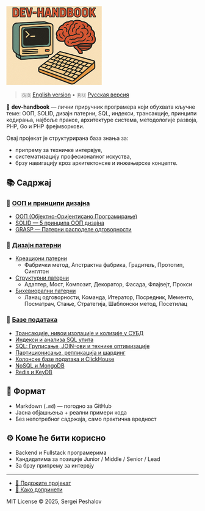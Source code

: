 
<img src="https://raw.githubusercontent.com/desfpc/dev-handbook/master/logo.png" alt="dev-handbook" width="250">

> 🇬🇧 [English version](README.md) • 🇷🇺 [Русская версия](README.ru.md)

🧠 **dev-handbook** — лични приручник програмера који обухвата кључне теме:
ООП, SOLID, дизајн патерни, SQL, индекси, трансакције, принципи кодирања, најбоље праксе,
архитектуре система, методологије развоја, PHP, Go и PHP фрејмворкови.

Овај пројекат је структурирана база знања за:
- припрему за техничке интервјуе,
- систематизацију професионалног искуства,
- брзу навигацију кроз архитектонске и инжењерске концепте.

## 📚 Садржај

### 🧠 [ООП и принципи дизајна](sr.oop.md#-ооп-и-принципи-дизајна)
- [ООП (Објектно-Оријентисано Програмирање)](sr.oop.md#-ооп-објектно-оријентисано-програмирање)
- [SOLID — 5 принципа ООП дизајна](sr.oop.md#-solid--5-принципа-ооп-дизајна)
- [GRASP — Патерни расподеле одговорности](sr.oop.md#-grasp--патерни-расподеле-одговорности)

### 🎯 [Дизајн патерни](sr.oop.md#-дизајн-патерни)
- [Креациони патерни](sr.oop.md#-креациони-патерни)
  - Фабрички метод, Апстрактна фабрика, Градитељ, Прототип, Синглтон
- [Структурни патерни](sr.oop.md#-структурни-патерни)
  - Адаптер, Мост, Композит, Декоратор, Фасада, Флајвејт, Прокси
- [Бихевиорални патерни](sr.oop.md#-бихевиорални-патерни-дизајна)
  - Ланац одговорности, Команда, Итератор, Посредник, Мементо, Посматрач, Стање, Стратегија, Шаблонски метод, Посетилац

### 💾 [Базе података](sr.db.md#-базе-података)
- [Трансакције, нивои изолације и колизије у СУБД](sr.db.md#-трансакције-нивои-изолације-и-колизије-у-субд)
- [Индекси и анализа SQL упита](sr.db.md#-индекси-и-анализа-sql-упита-explain)
- [SQL: Груписање, JOIN-ови и технике оптимизације](sr.db.md#-sql-груписање-joinови-и-технике-оптимизације-сложених-упита)
- [Партиционисање, репликација и шардинг](sr.db.md#-партиционисање-репликација-и-шардинг-у-субд)
- [Колонске базе података и ClickHouse](sr.db.md#-колонске-базе-података-и-clickhouse)
- [NoSQL и MongoDB](sr.db.md#увод-у-nosql-и-mongodb)
- [Redis и KeyDB](sr.db.md#-redis-и-keydb-основе-архитектура-и-предности)

## 📎 Формат

- Markdown (`.md`) — погодно за GitHub
- Јасна објашњења + реални примери кода
- Без непотребног садржаја, само практична вредност

## ⚙ Коме ће бити корисно

- Backend и Fullstack програмерима
- Кандидатима за позиције Junior / Middle / Senior / Lead
- За брзу припрему за интервју

---

- [🙏 Подржите пројекат](support.us.md)
- [🤝 Како допринети](CONTRIBUTING.sr.md)

MIT License © 2025, Sergei Peshalov
